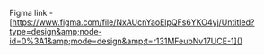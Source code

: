 Figma link - [https://www.figma.com/file/NxAUcnYaoElpQFs6YKO4yj/Untitled?type=design&amp;node-id=0%3A1&amp;mode=design&amp;t=r131MFeubNv17UCE-1]()
